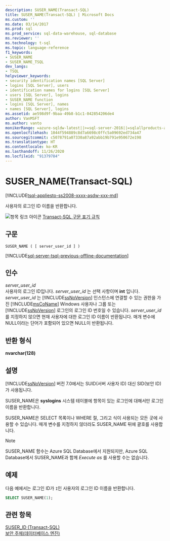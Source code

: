 ```yaml
---
description: SUSER_NAME(Transact-SQL)
title: SUSER_NAME(Transact-SQL) | Microsoft Docs
ms.custom: ''
ms.date: 03/14/2017
ms.prod: sql
ms.prod_service: sql-data-warehouse, sql-database
ms.reviewer: ''
ms.technology: t-sql
ms.topic: language-reference
f1_keywords:
- SUSER_NAME
- SUSER_NAME_TSQL
dev_langs:
- TSQL
helpviewer_keywords:
- security identification names [SQL Server]
- logins [SQL Server], users
- identification names for logins [SQL Server]
- users [SQL Server], logins
- SUSER_NAME function
- logins [SQL Server], names
- names [SQL Server], logins
ms.assetid: ae598d9f-9baa-49b8-b1c1-042854206de4
author: VanMSFT
ms.author: vanto
monikerRange: =azure-sqldw-latest||>=sql-server-2016||=sqlallproducts-allversions||>=sql-server-linux-2017||=azuresqldb-mi-current
ms.openlocfilehash: 1044f594889c8d7a6698c0ffc5a09692ed734a47
ms.sourcegitcommit: c5078791a07330a87a92abb19b791e950672e198
ms.translationtype: HT
ms.contentlocale: ko-KR
ms.lasthandoff: 11/26/2020
ms.locfileid: "91379784"
---
```

# <a name="suser_name-transact-sql"></a>SUSER_NAME(Transact-SQL)
[!INCLUDE[tsql-appliesto-ss2008-xxxx-asdw-xxx-md](../../includes/tsql-appliesto-ss2008-xxxx-asdw-xxx-md.md)]

사용자의 로그인 ID 이름을 반환합니다.  
  
![항목 링크 아이콘](../../database-engine/configure-windows/media/topic-link.gif "항목 링크 아이콘") [Transact-SQL 구문 표기 규칙](../../t-sql/language-elements/transact-sql-syntax-conventions-transact-sql.md)  
  
## <a name="syntax"></a>구문  
  
```syntaxsql
SUSER_NAME ( [ server_user_id ] )   
```  
  
[!INCLUDE[sql-server-tsql-previous-offline-documentation](../../includes/sql-server-tsql-previous-offline-documentation.md)]

## <a name="arguments"></a>인수
_server\_user\_id_  
사용자의 로그인 ID입니다. _server\_user\_id_ 는 선택 사항이며 **int** 입니다. _server\_user\_id_ 는 [!INCLUDE[ssNoVersion](../../includes/ssnoversion-md.md)] 인스턴스에 연결할 수 있는 권한을 가진 [!INCLUDE[msCoName](../../includes/msconame-md.md)] Windows 사용자나 그룹 또는 [!INCLUDE[ssNoVersion](../../includes/ssnoversion-md.md)] 로그인의 로그인 ID 번호일 수 있습니다. _server\_user\_id_ 를 지정하지 않으면 현재 사용자에 대한 로그인 ID 이름이 반환됩니다. 매개 변수에 NULL이라는 단어가 포함되어 있으면 NULL이 반환됩니다.  
  
## <a name="return-types"></a>반환 형식  
**nvarchar(128)**  
  
## <a name="remarks"></a>설명  
[!INCLUDE[ssNoVersion](../../includes/ssnoversion-md.md)] 버전 7.0에서는 SUID(서버 사용자 ID) 대신 SID(보안 ID)가 사용됩니다.  
  
SUSER_NAME은 **syslogins** 시스템 테이블에 항목이 있는 로그인에 대해서만 로그인 이름을 반환합니다.  
  
SUSER_NAME은 SELECT 목록이나 WHERE 절, 그리고 식이 사용되는 모든 곳에 사용할 수 있습니다. 매개 변수를 지정하지 않더라도 SUSER_NAME 뒤에 괄호를 사용합니다.  

> [!NOTE]
> SUSER_NAME 함수는 Azure SQL Database에서 지원되지만, Azure SQL Database에서 SUSER_NAME과 함께 *Execute as* 를 사용할 수는 없습니다. 
  
## <a name="examples"></a>예제  
다음 예에서는 로그인 ID가 `1`인 사용자의 로그인 ID 이름을 반환합니다.  
  
```sql
SELECT SUSER_NAME(1);  
```  
  
## <a name="see-also"></a>관련 항목  
[SUSER_ID &#40;Transact-SQL&#41;](../../t-sql/functions/suser-id-transact-sql.md)   
[보안 주체&#40;데이터베이스 엔진&#41;](../../relational-databases/security/authentication-access/principals-database-engine.md)  
  
  
